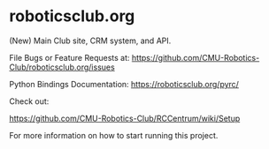 roboticsclub.org
==================

(New) Main Club site, CRM system, and API.

File Bugs or Feature Requests at:
https://github.com/CMU-Robotics-Club/roboticsclub.org/issues

Python Bindings Documentation:
https://roboticsclub.org/pyrc/


Check out:

https://github.com/CMU-Robotics-Club/RCCentrum/wiki/Setup

For more information on how to start running this project.

